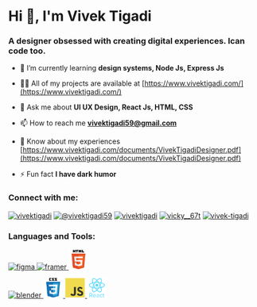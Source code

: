 <h1 align="left">Hi 👋, I'm Vivek Tigadi</h1>
<h3 align="left">A designer obsessed with creating digital experiences. Ican code too.</h3>

- 🌱 I’m currently learning **design systems, Node Js, Express Js**

- 👨‍💻 All of my projects are available at [https://www.vivektigadi.com/](https://www.vivektigadi.com/)

- 💬 Ask me about **UI UX Design, React Js, HTML, CSS**

- 📫 How to reach me **vivektigadi59@gmail.com**

- 📄 Know about my experiences [https://www.vivektigadi.com/documents/VivekTigadiDesigner.pdf](https://www.vivektigadi.com/documents/VivekTigadiDesigner.pdf)

- ⚡ Fun fact **I have dark humor**

<h3 align="left">Connect with me:</h3>
<p align="left">
<a href="https://www.behance.net/vivektigadi" target="blank"><img align="center" src="https://raw.githubusercontent.com/rahuldkjain/github-profile-readme-generator/master/src/images/icons/Social/behance.svg" alt="vivektigadi" height="30" width="40" /></a>
<a href="https://medium.com/@vivektigadi59" target="blank"><img align="center" src="https://raw.githubusercontent.com/rahuldkjain/github-profile-readme-generator/master/src/images/icons/Social/medium.svg" alt="@vivektigadi59" height="30" width="40" /></a>
<a href="https://discord.gg/vivektigadi" target="blank"><img align="center" src="https://raw.githubusercontent.com/rahuldkjain/github-profile-readme-generator/master/src/images/icons/Social/discord.svg" alt="vivektigadi" height="30" width="40" /></a>
  <a href="https://instagram.com/vicky__67t" target="blank"><img align="center" src="https://raw.githubusercontent.com/rahuldkjain/github-profile-readme-generator/master/src/images/icons/Social/instagram.svg" alt="vicky__67t" height="30" width="40" /></a>
<a href="https://linkedin.com/in/vivek-tigadi" target="blank"><img align="center" src="https://raw.githubusercontent.com/rahuldkjain/github-profile-readme-generator/master/src/images/icons/Social/linked-in-alt.svg" alt="vivek-tigadi" height="30" width="40" /></a>
</p>

<h3 align="left">Languages and Tools:</h3>
<a href="https://www.figma.com/" target="_blank" rel="noreferrer"> <img src="https://www.vectorlogo.zone/logos/figma/figma-icon.svg" alt="figma" width="40" height="40"/> </a> <a href="https://www.framer.com/" target="_blank" rel="noreferrer"> <img src="https://www.vectorlogo.zone/logos/framer/framer-icon.svg" alt="framer" width="40" height="40"/> </a> <a href="https://www.w3.org/html/" target="_blank" rel="noreferrer"> <img src="https://raw.githubusercontent.com/devicons/devicon/master/icons/html5/html5-original-wordmark.svg" alt="html5" width="40" height="40"/> </a>
<p align="left"> <a href="https://www.blender.org/" target="_blank" rel="noreferrer"> <img src="https://download.blender.org/branding/community/blender_community_badge_white.svg" alt="blender" width="40" height="40"/> </a> <a href="https://www.w3schools.com/css/" target="_blank" rel="noreferrer"> <img src="https://raw.githubusercontent.com/devicons/devicon/master/icons/css3/css3-original-wordmark.svg" alt="css3" width="40" height="40"/> </a> <a href="https://developer.mozilla.org/en-US/docs/Web/JavaScript" target="_blank" rel="noreferrer"> <img src="https://raw.githubusercontent.com/devicons/devicon/master/icons/javascript/javascript-original.svg" alt="javascript" width="40" height="40"/> </a> <a href="https://reactjs.org/" target="_blank" rel="noreferrer"> <img src="https://raw.githubusercontent.com/devicons/devicon/master/icons/react/react-original-wordmark.svg" alt="react" width="40" height="40"/> </a> </p>

